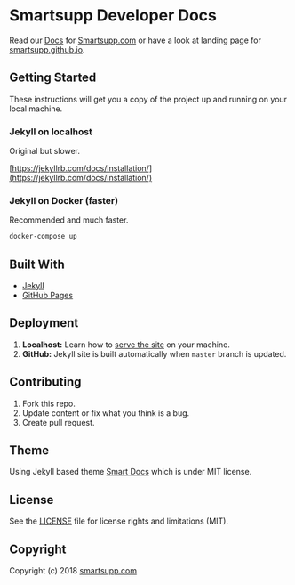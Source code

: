 # Smartsupp Developer Docs

Read our [Docs](https://smartsupp.github.io/docs/) for [Smartsupp.com](https://www.smartsupp.com/) or have a look at landing page for [smartsupp.github.io](https://smartsupp.github.io/).

## Getting Started

These instructions will get you a copy of the project up and running on your local machine.

### Jekyll on localhost

Original but slower.

[https://jekyllrb.com/docs/installation/](https://jekyllrb.com/docs/installation/)

### Jekyll on Docker (faster)

Recommended and much faster.

```sh
docker-compose up
```

## Built With

* [Jekyll](https://jekyllrb.com/)
* [GitHub Pages](https://pages.github.com/)

## Deployment

1. **Localhost:** Learn how to [serve the site](https://jekyllrb.com/tutorials/using-jekyll-with-bundler/#serve-the-site) on your machine.
2. **GitHub:** Jekyll site is built automatically when `master` branch is updated.

## Contributing

1. Fork this repo.
2. Update content or fix what you think is a bug.
3. Create pull request.

## Theme

Using Jekyll based theme [Smart Docs](https://github.com/smartsupp/smart-docs/) which is under MIT license.

## License

See the [LICENSE](LICENSE.md) file for license rights and limitations (MIT).

## Copyright

Copyright (c) 2018 [smartsupp.com](https://www.smartsupp.com/)